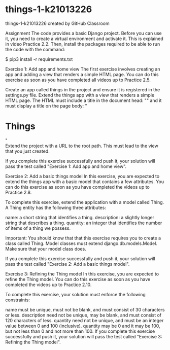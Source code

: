 # things-1-k21013226
things-1-k21013226 created by GitHub Classroom

Assignment
The code provides a basic Django project. 
Before you can use it, you need to create a virtual environment and activate it. 
This is explained in video Practice 2.2. 
Then, install the packages required to be able to run the code with the command:

$ pip3 install -r requirements.txt

Exercise 1: Add app and home view
The first exercise involves creating an app and adding a view that renders a simple HTML page. 
You can do this exercise as soon as you have completed all videos up to Practice 2.5.

Create an app called things in the project and ensure it is registered in the settings.py file.
Extend the things app with a view that renders a simple HTML page. The HTML must include a title in the document head:
"<title>Things</title>"
and it must display a title on the page body:
"<h1>Things</h1>"	
Extend the project with a URL to the root path. This must lead to the view that you just created.

If you complete this exercise successfully and push it, your solution will pass the test called "Exercise 1: Add app and home view".


Exercise 2: Add a basic things model
In this exercise, you are expected to extend the things app with a basic model that contains a few attributes. You can do this exercise as soon as you have completed the videos up to Practice 2.8.

To complete this exercise, extend the application with a model called Thing. A Thing entity has the following three attributes:

name: a short string that identifies a thing.
description: a slightly longer string that describes a thing.
quantity: an integer that identifies the number of items of a thing we possess.

Important: You should know that that this exercise requires you to create a class called Thing. Model classes must extend django.db.models.Model. Make sure that your model class does.

If you complete this exercise successfully and push it, your solution will pass the test called "Exercise 2: Add a basic things model".


Exercise 3: Refining the Thing model
In this exercise, you are expected to refine the Thing model. You can do this exercise as soon as you have completed the videos up to Practice 2.10.

To complete this exercise, your solution must enforce the following constraints:

name must be unique, must not be blank, and must consist of 30 characters or less.
description need not be unique, may be blank, and must consist of 120 characters of less.
quantity need not be unique, and must be an integer value between 0 and 100 (inclusive). 
quantity may be 0 and it may be 100, but not less than 0 and not more than 100.
If you complete this exercise successfully and push it, your solution will pass the test called "Exercise 3: Refining the Thing model".
